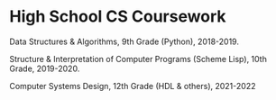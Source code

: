 # High School CS Coursework
Data Structures & Algorithms, 9th Grade (Python), 2018-2019. 

Structure & Interpretation of Computer Programs (Scheme Lisp), 10th Grade, 2019-2020. 

Computer Systems Design, 12th Grade (HDL & others), 2021-2022
